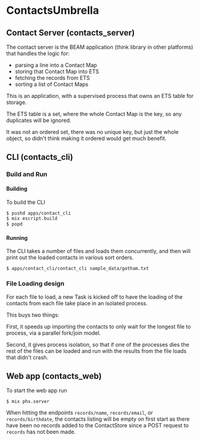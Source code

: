 # ContactsUmbrella


## Contact Server (contacts_server)

The contact server is the BEAM application (think library in
other platforms) that handles the logic for:
 - parsing a line into a Contact Map
 - storing that Contact Map into ETS
 - fetching the records from ETS
 - sorting a list of Contact Maps

This is an application, with a supervised process
that owns an ETS table for storage.

The ETS table is a set, where the whole Contact Map
is the key, so any duplicates will be ignored.

It was not an ordered set, there was no unique key,
but just the whole object, so didn't think making it ordered
would get much benefit.

## CLI (contacts_cli)

### Build and Run

#### Building

To build the CLI
```bash
$ pushd apps/contact_cli
$ mix escript.build
$ popd
```

#### Running

The CLI takes a number of files and loads them concurrently,
and then will print out the loaded contacts in various sort
orders.

```
$ apps/contact_cli/contact_cli sample_data/gotham.txt
```

### File Loading design

For each file to load, a new Task is kicked off to have the
loading of the contacts from each file take place in an isolated
process.

This buys two things:

First, it speeds up importing the contacts to only wait for
the longest file to process, via a parallel fork/join model.

Second, it gives process isolation, so that if one of
the processes dies the rest of the files can be loaded and run
with the results from the file loads that didn't crash.

## Web app (contacts_web)

To start the web app run

```
$ mix phx.server
```

When hitting the endpoints `records/name`, `records/email`, or `records/birthdate`,
the contacts listing will be empty on first start as there have been
no records added to the ContactStore since a POST request to `records`
has not been made.

